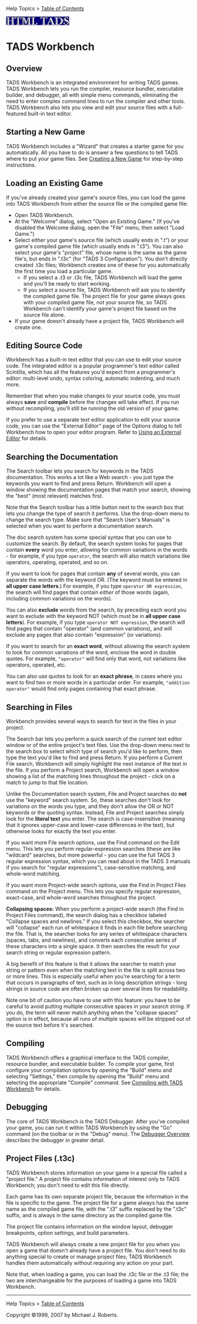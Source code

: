 ---
---
Help Topics \> [Table of Contents](wbcont.html)  
  

  
  
  
![](../htmltads.jpg)  

# TADS Workbench

  
  

## Overview

TADS Workbench is an integrated environment for writing TADS games. TADS
Workbench lets you run the compiler, resource bundler, executable
builder, and debugger, all with simple menu commands, eliminating the
need to enter complex command lines to run the compiler and other tools.
TADS Workbench also lets you view and edit your source files with a
full-featured built-in text editor.

## Starting a New Game

TADS Workbench includes a "Wizard" that creates a starter game for you
automatically. All you have to do is answer a few questions to tell TADS
where to put your game files. See [Creating a New Game](newgame.html) for
step-by-step instructions.

## <span id="loadgame">Loading an Existing Game</span>

If you've already created your game's source files, you can load the
game into TADS Workbench from either the source file or the compiled
game file:

- Open TADS Workbench.
- At the "Welcome" dialog, select "Open an Existing Game." (If you've
  disabled the Welcome dialog, open the "File" menu, then select "Load
  Game.")
- Select either your game's source file (which usually ends in ".t") or
  your game's compiled game file (which usually ends in ".t3"). You can
  also select your game's "project" file, whose name is the same as the
  game file's, but ends in ".t3c" (for "TADS 3 Configuration"). You
  don't directly created .t3c files; Workbench creates one of these for
  you automatically the first time you load a particular game.
  - If you select a .t3 or .t3c file, TADS Workbench will load the game
    and you'll be ready to start working.
  - If you select a source file, TADS Workbench will ask you to identify
    the compiled game file. The project file for your game always goes
    with your compiled game file, not your source file, so TADS
    Workbench can't identify your game's project file based on the
    source file alone.
- If your game doesn't already have a project file, TADS Workbench will
  create one.

## Editing Source Code

Workbench has a built-in text editor that you can use to edit your
source code. The integrated editor is a popular programmer's text editor
called Scintilla, which has all the features you'd expect from a
programmer's editor: multi-level undo, syntax coloring, automatic
indenting, and much more.

Remember that when you make changes to your source code, you must always
**save** and **compile** before the changes will take effect. If you run
without recompiling, you'll still be running the old version of your
game.

If you prefer to use a separate text editor application to edit your
source code, you can use the "External Editor" page of the Options
dialog to tell Workbench how to open your editor program. Refer to
[Using an External Editor](helped.html) for details.

## Searching the Documentation

The Search toolbar lets you search for keywords in the TADS
documentation. This works a lot like a Web search - you just type the
keywords you want to find and press Return. Workbench will open a window
showing the documentation pages that match your search, showing the
"best" (most relevant) matches first.

Note that the Search toolbar has a little button next to the search box
that lets you change the type of search it performs. Use the drop-down
menu to change the search type. Make sure that "Search User's Manuals"
is selected when you want to perform a documentation search.

The doc search system has some special syntax that you can use to
customize the search. By default, the search system looks for pages that
contain **every** word you enter, allowing for common variations in the
words - for example, if you type `operator`, the search will also match
variations like operators, operating, operated, and so on.

If you want to look for pages that contain **any** of several words, you
can separate the words with the keyword OR. (The keyword must be entered
in **all upper case letters**.) For example, if you type
`operator OR expression`, the search will find pages that contain
*either* of those words (again, including common variations on the
words).

You can also **exclude** words from the search, by preceding each word
you want to exclude with the keyword NOT (which must be in **all upper
case letters**). For example, if you type `operator NOT expression`, the
search will find pages that contain "operator" (and common variations),
and will exclude any pages that also contain "expression" (or
variations).

If you want to search for an **exact word**, without allowing the search
system to look for common variations of the word, enclose the word in
double quotes. For example, `"operator"` will find only that word, not
variations like operators, operated, etc.

You can also use quotes to look for an **exact phrase**, in cases where
you want to find two or more words in a particular order. For example,
`"addition operator"` would find only pages containing that exact
phrase.

## Searching in Files

Workbench provides several ways to search for text in the files in your
project.

The Search bar lets you perform a quick search of the current text
editor window or of the entire project's text files. Use the drop-down
menu next to the search box to select which type of search you'd like to
perform, then type the text you'd like to find and press Return. If you
perform a Current File search, Workbench will simply highlight the next
instance of the text in the file. If you perform a Project search,
Workbench will open a window showing a list of the matching lines
throughout the project - click on a match to jump to that file location.

Unlike the Documentation search system, File and Project searches do
**not** use the "keyword" search system. So, these searches don't look
for variations on the words you type, and they don't allow the OR or NOT
keywords or the quoting syntax. Instead, File and Project searches
simply look for the **literal text** you enter. The search is
case-insensitive (meaning that it ignores upper-case and lower-case
differences in the text), but otherwise looks for exactly the text you
enter.

If you want more File search options, use the Find command on the Edit
menu. This lets you perform regular-expression searches (these are like
"wildcard" searches, but more powerful - you can use the full TADS 3
regular expression syntax, which you can read about in the TADS 3
manuals if you search for "regular expressions"), case-sensitive
matching, and whole-word matching.

If you want more Project-wide search options, use the Find in Project
Files command on the Project menu. This lets you specify regular
expression, exact-case, and whole-word searches throughout the project.

**Collapsing spaces:** When you perform a project-wide search (the Find
in Project Files command), the search dialog has a checkbox labeled
"Collapse spaces and newlines." If you select this checkbox, the
searcher will "collapse" each run of whitespace it finds in each file
before searching the file. That is, the searcher looks for any series of
whitespace characters (spaces, tabs, and newlines), and converts each
consecutive series of these characters into a single space. It then
searches the result for your search string or regular expression
pattern.

A big benefit of this feature is that it allows the searcher to match
your string or pattern even when the matching text in the file is split
across two or more lines. This is especially useful when you're
searching for a term that occurs in paragraphs of text, such as in long
description strings - long strings in source code are often broken up
over several lines for readability.

Note one bit of caution you have to use with this feature: you have to
be careful to avoid putting multiple consecutive spaces in your *search*
string. If you do, the term will never match anything when the "collapse
spaces" option is in effect, because all runs of multiple spaces will be
stripped out of the source text before it's searched.

## Compiling

TADS Workbench offers a graphical interface to the TADS compiler,
resource bundler, and executable builder. To compile your game, first
configure your compilation options by opening the "Build" menu and
selecting "Settings," then compile by opening the "Build" menu and
selecting the appropriate "Compile" command. See [Compiling with TADS
Workbench](helpcomp.html) for details.

## Debugging

The core of TADS Workbench is the TADS Debugger. After you've compiled
your game, you can run it within TADS Workbench by using the "Go"
command (on the toolbar or in the "Debug" menu). The [Debugger
Overview](helptdb.html) describes the debugger in greater detail.

## <span id="config">Project Files (.t3c)</span>

TADS Workbench stores information on your game in a special file called
a "project file." A project file contains information of interest only
to TADS Workbench; you don't need to edit this file directly.

Each game has its own separate project file, because the information in
the file is specific to the game. The project file for a game always has
the same name as the compiled game file, with the ".t3" suffix replaced
by the ".t3c" suffix, and is always in the same directory as the
compiled game file.

The project file contains information on the window layout, debugger
breakpoints, option settings, and build parameters.

TADS Workbench will always create a new project file for you when you
open a game that doesn't already have a project file. You don't need to
do anything special to create or manage project files; TADS Workbench
handles them automatically without requiring any action on your part.

Note that, when loading a game, you can load the .t3c file or the .t3
file; the two are interchangeable for the purposes of loading a game
into TADS Workbench.  
  
  
  
  

------------------------------------------------------------------------

  
Help Topics \> [Table of Contents](wbcont.html)  
  
Copyright ©1999, 2007 by Michael J. Roberts.

